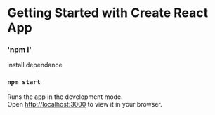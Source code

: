 # Getting Started with Create React App

### 'npm i'

install dependance

### `npm start`

Runs the app in the development mode.\
Open [http://localhost:3000](http://localhost:3000) to view it in your browser.

 